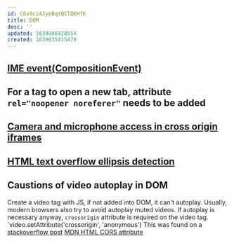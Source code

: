 ```yaml
---
id: C6v9ci4JyeBqYQClQKHfK
title: DOM
desc: ''
updated: 1639886928554
created: 1639835415479
---
```


## [IME event(CompositionEvent)](https://stackoverflow.com/questions/35876470/react-composition-events)

## For a tag to open a new tab, attribute `rel="noopener noreferer"` needs to be added

## [Camera and microphone access in cross origin iframes](https://blog.addpipe.com/camera-and-microphone-access-in-cross-oirigin-iframes-with-feature-policy/)

## [HTML text overflow ellipsis detection](https://stackoverflow.com/questions/7738117/html-text-overflow-ellipsis-detection)

## Caustions of video autoplay in DOM

Create a video tag with JS, if not added into DOM, it can't autoplay. Usually, modern browsers also try to avoid autoplay muted videos. If autoplay is necessary anyway, `crossorigin` attribute is required on the video tag. `video.setAttribute('crossorigin', 'anonymous') This was found on a [stackoverflow post](https://stackoverflow.com/questions/64065651/html5-video-autoplay-is-not-always-triggered/64067330#64067330)
[MDN HTML CORS attribute](https://developers.google.com/web/updates/2017/09/autoplay-policy-changes)
